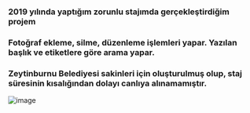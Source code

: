 ### 2019 yılında yaptığım zorunlu stajımda gerçekleştirdiğim projem

### Fotoğraf ekleme, silme, düzenleme işlemleri yapar. Yazılan başlık ve etiketlere göre arama yapar.

### Zeytinburnu Belediyesi sakinleri için oluşturulmuş olup, staj süresinin kısalığından dolayı canlıya alınamamıştır.

![image](https://user-images.githubusercontent.com/82520671/126041467-b9b8bb1c-ffc1-4b73-8545-3c5ab16c2570.png)

